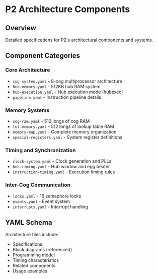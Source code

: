 # P2 Architecture Components

## Overview
Detailed specifications for P2's architectural components and systems.

## Component Categories

### Core Architecture
- `cog-system.yaml` - 8-cog multiprocessor architecture
- `hub-memory.yaml` - 512KB hub RAM system
- `hub-execution.yaml` - Hub execution mode (hubexec)
- `pipeline.yaml` - Instruction pipeline details

### Memory Systems
- `cog-ram.yaml` - 512 longs of cog RAM
- `lut-memory.yaml` - 512 longs of lookup table RAM
- `memory-map.yaml` - Complete memory organization
- `special-registers.yaml` - System register definitions

### Timing and Synchronization
- `clock-system.yaml` - Clock generation and PLLs
- `hub-timing.yaml` - Hub window and egg beater
- `instruction-timing.yaml` - Execution timing rules

### Inter-Cog Communication
- `locks.yaml` - 16 semaphore locks
- `events.yaml` - Event system
- `interrupts.yaml` - Interrupt handling

## YAML Schema
Architecture files include:
- Specifications
- Block diagrams (referenced)
- Programming model
- Timing characteristics
- Related components
- Usage examples